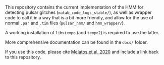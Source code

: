 This repository contains the current implementation of the HMM for detecting
pulsar glitches (`matab_code_logs_stable/`),  as well as wrapper code to call
it in a way that is a bit more friendly, and allow for the use of normal `.par`
and `.tim` files (`pulsar_hmm/` and `hmm_wrapper/`).

A working installation of `libstempo` (and `tempo2`) is required to use the latter.

More comprehensive documentation can be found in the `docs/` folder.

If you use this code, please cite [Melatos et al. 2020](https://ui.adsabs.harvard.edu/abs/2020ApJ...896...78M/abstract) and include a link back to this repository.
